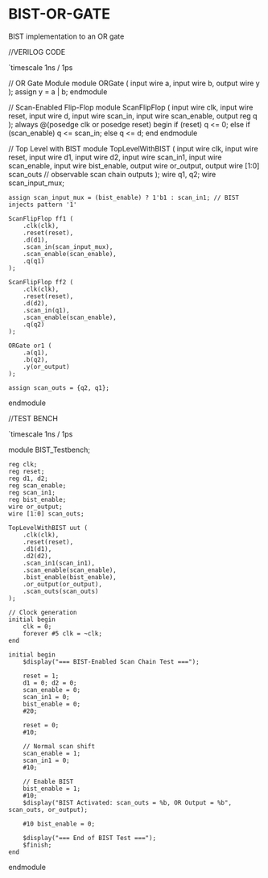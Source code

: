 # BIST-OR-GATE
BIST implementation to an OR gate

//VERILOG CODE

`timescale 1ns / 1ps

// OR Gate Module
module ORGate (
    input wire a,
    input wire b,
    output wire y
);
    assign y = a | b;
endmodule

// Scan-Enabled Flip-Flop
module ScanFlipFlop (
    input wire clk,
    input wire reset,
    input wire d,
    input wire scan_in,
    input wire scan_enable,
    output reg q
);
    always @(posedge clk or posedge reset) begin
        if (reset) q <= 0;
        else if (scan_enable) q <= scan_in;
        else q <= d;
    end
endmodule

// Top Level with BIST
module TopLevelWithBIST (
    input wire clk,
    input wire reset,
    input wire d1,
    input wire d2,
    input wire scan_in1,
    input wire scan_enable,
    input wire bist_enable,
    output wire or_output,
    output wire [1:0] scan_outs // observable scan chain outputs
);
    wire q1, q2;
    wire scan_input_mux;

    assign scan_input_mux = (bist_enable) ? 1'b1 : scan_in1; // BIST injects pattern '1'

    ScanFlipFlop ff1 (
        .clk(clk),
        .reset(reset),
        .d(d1),
        .scan_in(scan_input_mux),
        .scan_enable(scan_enable),
        .q(q1)
    );

    ScanFlipFlop ff2 (
        .clk(clk),
        .reset(reset),
        .d(d2),
        .scan_in(q1),
        .scan_enable(scan_enable),
        .q(q2)
    );

    ORGate or1 (
        .a(q1),
        .b(q2),
        .y(or_output)
    );

    assign scan_outs = {q2, q1};
endmodule


//TEST BENCH

`timescale 1ns / 1ps

module BIST_Testbench;

    reg clk;
    reg reset;
    reg d1, d2;
    reg scan_enable;
    reg scan_in1;
    reg bist_enable;
    wire or_output;
    wire [1:0] scan_outs;

    TopLevelWithBIST uut (
        .clk(clk),
        .reset(reset),
        .d1(d1),
        .d2(d2),
        .scan_in1(scan_in1),
        .scan_enable(scan_enable),
        .bist_enable(bist_enable),
        .or_output(or_output),
        .scan_outs(scan_outs)
    );

    // Clock generation
    initial begin
        clk = 0;
        forever #5 clk = ~clk;
    end

    initial begin
        $display("=== BIST-Enabled Scan Chain Test ===");

        reset = 1;
        d1 = 0; d2 = 0;
        scan_enable = 0;
        scan_in1 = 0;
        bist_enable = 0;
        #20;

        reset = 0;
        #10;

        // Normal scan shift
        scan_enable = 1;
        scan_in1 = 0;
        #10;

        // Enable BIST
        bist_enable = 1;
        #10;
        $display("BIST Activated: scan_outs = %b, OR Output = %b", scan_outs, or_output);

        #10 bist_enable = 0;

        $display("=== End of BIST Test ===");
        $finish;
    end
endmodule
